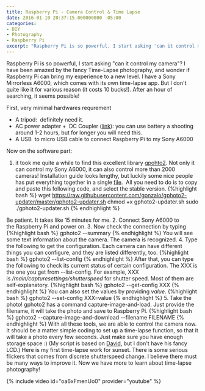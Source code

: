 ```yaml
---
title: Raspberry Pi - Camera Control & Time Lapse
date: 2016-01-10 20:37:15.000000000 -05:00
categories:
- DIY
- Photography
- Raspberry Pi
excerpt: "Raspberry Pi is so powerful, I start asking 'can it control my camera'? "
---
```

Raspberry Pi is so powerful, I start asking "can it control my camera"? I have been amazed by the fancy Time-Lapse photography, and wonder if Raspberry Pi can bring my experience to a new level. I have a Sony Mirrorless A6000, which comes with its own time-lapse app. But I don't quite like it for various reason (it costs 10 bucks!).
After an hour of searching, it seems possible!

First, very minimal hardwares requrement

* A tripod:  definitely need it.
* AC power adapter +  DC Coupler ([link](http://www.amazon.com/gp/product/B0083EQS3I?psc=1&amp;redirect=true&amp;ref_=ox_sc_act_title_1&amp;smid=AA3DL1YN5S7YK)): you can use battery a shooting around 1-2 hours, but for longer you will need this.
* A USB  to micro USB cable to connect Raspberry Pi to my Sony A6000

Now on the software part:
1. it took me quite a while to find this excellent library [gpohto2](http://gphoto.sourceforge.net/). Not only it can control my Sony A6000, it can also control more than 2000 cameras! Installation guide looks lengthy, but luckily some nice people has put everything together in a single [file](https://github.com/gonzalo/gphoto2-updater).  All you need to do is to copy and paste this following code, and select the stable version.
{%highlight bash %}
wget https://raw.githubusercontent.com/gonzalo/gphoto2-updater/master/gphoto2-updater.sh 
chmod +x gphoto2-updater.sh 
sudo ./gphoto2-updater.sh
{% endhighlight %}

Be patient. It takes like 15 minutes for me.
2. Connect Sony A6000 to the Raspberry Pi and power on.
3. Now check the connection by typing
{%highlight bash %}
gphoto2 --summary
{% endhighlight %}
You will see some text information about the camera. The camera is recognized.
4. Type the following to get the configuration. Each camera can have different things you can configure, and they are listed differently, too.
{%highlight bash %}
gphoto2 --list-config
{% endhighlight %}
After that, you can type the following to check its current status of certain configuration. The XXX is the one you get from --list-config. For example, XXX is _/main/capturesettings/shutterspeed_ for shutter speed. Most of them are self-explanatory.
{%highlight bash %}
gphoto2 --get-config XXX
{% endhighlight %}
You can also set the values by providing _value_.
{%highlight bash %}
gphoto2 --set-config XXX=value
{% endhighlight %}
5. Take the photo! gphoto2 has a command capture-image-and-load. Just provide the filename, it will take the photo and save to Raspberry Pi.
{%highlight bash %}
gphoto2 --capture-image-and-download --filename FILENAME
{% endhighlight %}
With all these tools, we are able to control the camera now. It should be a matter simple coding to set up a time-lapse function, so that it will take a photo every few seconds. Just make sure you have enough storage space :)
(My script is based on [David](http://blog.davidsingleton.org/raspberry-pi-timelapse-controller/), but I don't have his fancy LCD.)
Here is my first time-lapse work for sunset. There is some serious flickers that comes from discrete shutterspeed change. I believe there must be many ways to improve it. Now we have more to learn about time-lapse photography!

{% include video id="oa6xFmenUo0" provider="youtube" %}